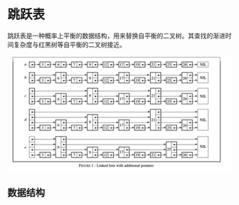# 跳跃表

跳跃表是一种概率上平衡的数据结构，用来替换自平衡的二叉树。其查找的渐进时间复杂度与红黑树等自平衡的二叉树接近。

![img.png](skip-list.png)

## 数据结构

